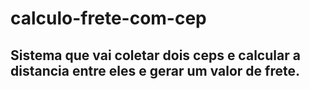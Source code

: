 # calculo-frete-com-cep

## Sistema que vai coletar dois ceps e calcular a distancia entre eles e gerar um valor de frete.